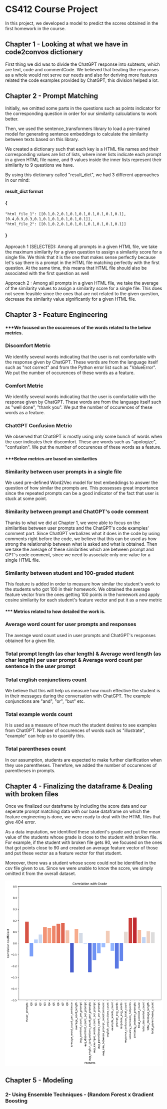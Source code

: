 
# CS412 Course Project

In this project, we developed a model to predict the scores obtained in the first homework in the course.

## Chapter 1 - Looking at what we have in code2convos dictionary

First thing we did was to divide the ChatGPT response into subtexts, which are text, code and commentCode. We believed that treating the responses as a whole would not serve our needs and also for deriving more features related the code examples provided by ChatGPT, this division helped a lot.


## Chapter 2 - Prompt Matching

Initially, we omitted some parts in the questions such as points indicator for the corresponding question in order for our similarity calculations to work better.

Then, we used the sentence_transformers library to load a pre-trained model for generating sentence embeddings to calculate the similarity between texts based on this library.

We created a dictionary such that each key is a HTML file names and their corresponding values are list of lists, where inner lists indicate each prompt in a given HTML file name, and 9 values inside the inner lists represent their similarity to 9 questions we have.

By using this dictionary called "result_dict", we had 3 different approaches in our mind:

####  result_dict format
#### {
    "html_file_1": [[0.1,0.2,0.1,0.1,0.1,0.1,0.1,0.1,0.1],[0.4,0.9,0.3,0.1,0.1,0.1,0.1,0.1,0.1]], 
    "html_file_2": [[0.1,0.2,0.1,0.1,0.1,0.1,0.1,0.1,0.1]]
#### }

Approach 1 (SELECTED):  Among all prompts in a given HTML file, we take the maximum similarity for a given question to assign a similarity score for a single file.
We think that it is the one that makes sense perfectly because let's say there is a prompt in the HTML file matching perfectly with the first question. At the same time, this means that HTML file should also be associated with the first question as well

Approach 2 : Among all prompts in a given HTML file, we take the average of the similarity values to assign a similarity score for a single file.
This does not seem feasible since the ones that are not related to the given question, decrease the similarity value significantly for a given HTML file.


## Chapter 3 - Feature Engineering

#### ***We focused on the occurences of the words related to the below metrics.

### Discomfort Metric
We identify several words indicating that the user is not comfortable with the response given by ChatGPT. These words are from the language itself such as "not correct" and from the Python error list such as "ValueError". We put the number of occurences of these words as a feature.

### Comfort Metric
We identify several words indicating that the user is comfortable with the response given by ChatGPT. These words are from the language itself such as "well done", "thank you". We put the number of occurences of these words as a feature.


### ChatGPT Confusion Metric
We observed that ChatGPT is mostly using only some bunch of words when the user indicates their discomfort. These are words such as "apologize", "confusion". We put the number of occurences of these words as a feature.


#### ***Below metrics are based on similarities



### Similarity between user prompts in a single file

We used pre-defined Word2Vec model for text embeddings to answer the question of how similar the prompts are. This possesses great importance since the repeated prompts can be a good indicator of the fact that user is stuck at some point.

### Similarity between prompt and ChatGPT's code comment

Thanks to what we did at Chapter 1, we were able to focus on the similarities between user prompts and the ChatGPT's code examples' comment part. Since ChatGPT verbalizes what it does in the code by using comments right before the code, we believe that this can be used as how strong the relationship between what is asked and what is obtained. Then we take the average of these similarities which are between prompt and GPT's code comment, since we need to associate only one value for a single HTML file.

### Similarity between student and 100-graded student

This feature is added in order to measure how similar the student's work to the students who got 100 in their homework.
We obtained the average feature vector from the ones getting 100 points in the homework and apply cosine similarity for each student's feature vector and put it as a new metric

#### *** Metrics related to how detailed the work is.

### Average word count for user prompts and responses

The average word count used in user prompts and ChatGPT's responses obtained for a given file.

### Total prompt length (as char length) & Average word length (as char length) per user prompt & Average word count per sentence in the user prompt

### Total english conjunctions count

We believe that this will help us measure how much effective the student is in their messages during the conversation with ChatGPT. The example conjunctions are "and", "or", "but" etc.

### Total example words count

It is used as a measure of how much the student desires to see examples from ChatGPT. Number of occurences of words such as "illustrate", "example" can help us to quantify this.

### Total parentheses count

In our assumption, students are expected to make further clarification when they use parentheses. Therefore, we added the number of occurences of parentheses in prompts.


## Chapter 4 - Finalizing the dataframe & Dealing with broken files

Once we finalized our dataframe by including the score data and our seperate prompt matching data with our base dataframe on which the feature engineering is done, we were ready to deal with the HTML files that give 404 error.

As a data imputation, we identified these student's grade and put the mean value of the students whose grade is close to the student with broken file. For example, if the student with broken file gets 90, we focused on the ones that got points close to 90 and created an average feature vector of those and put these vector as a feature vector for that student.

Moreover, there was a student whose score could not be identified in the csv file given to us. Since we were unable to know the score, we simply omitted it from the overall dataset.


![correlation](images/correlation.png)

## Chapter 5 - Modeling



### 2- Using Ensemble Techniques - (Random Forest x Gradient Boosting

